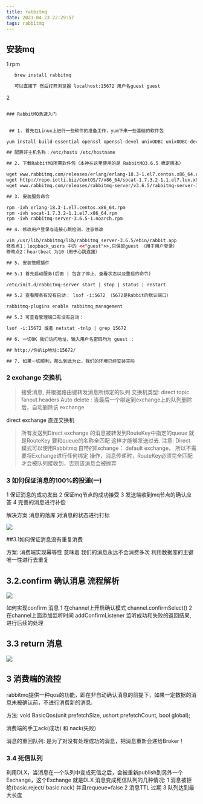 ```yaml
---
title: rabbitmq
date: 2021-04-23 22:29:57
tags: rabbitmq
---
```

## 安装mq
1 rpm
```xml
   brew install rabbitmq 

   可以直接下 然后打开浏览器 localhost:15672 用户名guest guest
```

2
```xml

### RabbitMQ急速入门
  

 ## 1. 首先在Linux上进行一些软件的准备工作，yum下来一些基础的软件包

yum install build-essential openssl openssl-devel unixODBC unixODBC-devel make gcc gcc-c++ kernel-devel m4 ncurses-devel tk tc xz

## 配置好主机名称：/etc/hosts /etc/hostname

## 2. 下载RabbitMQ所需软件包（本神在这里使用的是 RabbitMQ3.6.5 稳定版本）

wget www.rabbitmq.com/releases/erlang/erlang-18.3-1.el7.centos.x86_64.rpm
wget http://repo.iotti.biz/CentOS/7/x86_64/socat-1.7.3.2-1.1.el7.lux.x86_64.rpm
wget www.rabbitmq.com/releases/rabbitmq-server/v3.6.5/rabbitmq-server-3.6.5-1.noarch.rpm

## 3. 安装服务命令

rpm -ivh erlang-18.3-1.el7.centos.x86_64.rpm 
rpm -ivh socat-1.7.3.2-1.1.el7.x86_64.rpm
rpm -ivh rabbitmq-server-3.6.5-1.noarch.rpm

## 4. 修改用户登录与连接心跳检测，注意修改

vim /usr/lib/rabbitmq/lib/rabbitmq_server-3.6.5/ebin/rabbit.app
修改点1：loopback_users 中的 <<"guest">>,只保留guest （用于用户登录）
修改点2：heartbeat 为10（用于心跳连接）

## 5. 安装管理插件

## 5.1 首先启动服务(后面 | 包含了停止、查看状态以及重启的命令)

/etc/init.d/rabbitmq-server start | stop | status | restart

## 5.2 查看服务有没有启动： lsof -i:5672 （5672是Rabbit的默认端口）

rabbitmq-plugins enable rabbitmq_management

## 5.3 可查看管理端口有没有启动： 

lsof -i:15672 或者 netstat -tnlp | grep 15672

## 6. 一切OK 我们访问地址，输入用户名密码均为 guest ：

## http://你的ip地址:15672/

## 7. 如果一切顺利，那么到此为止，我们的环境已经安装完啦


```

### 2 exchange 交换机
> 接受消息, 并根据路由键转发消息所绑定的队列
  交换机类型: direct topic fanout headers
  Auto delete : 当最后一个绑定到exchange上的队列删除后，自动删除该 exchange
  
  direct exchange 直连交换机
>  所有发送到Direct exchange 的消息被转发到RouteKey中指定的queue 就是RouteKey 要和queue的名称全匹配
   这样才能够发送过去.
   注意: Direct 模式可以使用Rabbitmq 自带的Exchange： default exchange， 所以不需要将Exchange进行任何绑定
   操作，消息传递时，RouteKey必须完全匹配才会被队列接收到，否则该消息会被抛弃

### 3  如何保证消息的100%的投递(一)
1 保证消息的成功发出
2 保证mq节点的成功接受
3 发送端收到mq节点的确认应答
4 完善的消息进行补偿

解决方案 消息的落库 对消息的状态进行打标

![](/../../static/mq/消息落库.png)

##3.1如何保证消息没有重复消费

方案: 消费端实现幂等性 意味着 我们的消息永远不会消费多次
利用数据库的主键唯一性进行去重复 

## 3.2.confirm 确认消息 流程解析
![](/../../static/mq/confirm确认消息.png)

如何实现confirm 消息
1 在channel上开启确认模式 channel.confirmSelect()
2 在channel上面添加监听时间 addConfirmListener 监听成功和失败的返回结果, 进行后续的处理

## 3.3 return 消息
![](/../../static/mq/return机制.pmg)

## 3 消费端的流控
 rabbitmq提供一种qos的功能，即在非自动确认消息的前提下，如果一定数据的消息未被确认前，不进行消费新的消息.
 
 方法: void BasicQos(unit prefetchSize, ushort prefetchCount, bool global);

 消费端的手工ack(成功) 和 nack(失败)
 
 消息的重回队列: 是为了对没有处理成功的消息，把消息重新会递给Broker！
 
### 3.4 死信队列
 利用DLX，当消息在一个队列中变成死信之后，会被重新publish到另外一个Exchange，这个Exchange 就是DLX
 消息变成死信队列的几种情况:
 1 消息被拒绝(basic.reject/ basic.nack) 并且requeue=false
 2 消息TTL 过期
 3 队列达到最大长度
   


